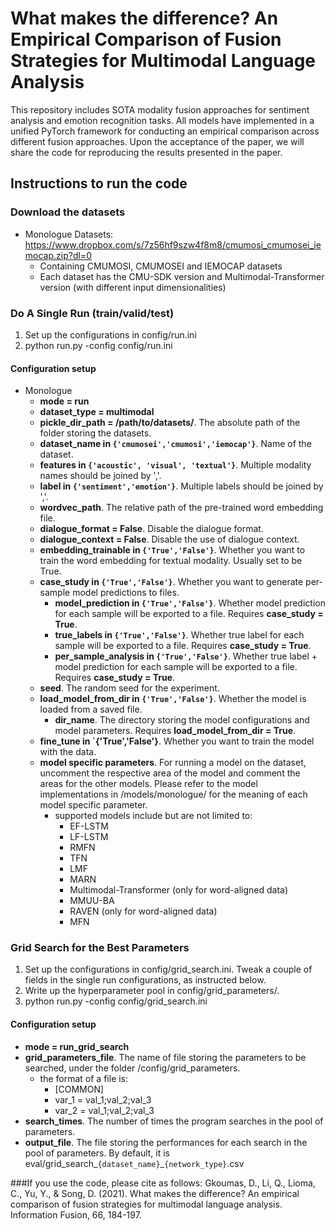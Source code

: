 
# What makes the difference? An Empirical Comparison of  Fusion Strategies for Multimodal Language Analysis

This repository includes SOTA modality fusion approaches for sentiment analysis and emotion recognition tasks.
All models have implemented in a unified PyTorch framework for conducting an empirical comparison across different fusion approaches.
Upon the acceptance of the paper, we will share the code for reproducing the results presented in the paper.

## Instructions to run the code

### Download the datasets

+ Monologue Datasets: https://www.dropbox.com/s/7z56hf9szw4f8m8/cmumosi_cmumosei_iemocap.zip?dl=0
  + Containing CMUMOSI, CMUMOSEI and IEMOCAP datasets
  + Each dataset has the CMU-SDK version and Multimodal-Transformer version (with different input dimensionalities)

### Do A Single Run (train/valid/test) 

1. Set up the configurations in config/run.ini
2. python run.py -config config/run.ini

#### Configuration setup
+ Monologue
  + **mode = run**
  + **dataset_type = multimodal**
  + **pickle_dir_path = /path/to/datasets/**. The absolute path of the folder storing the datasets.
  + **dataset_name in `{'cmumosei','cmumosi','iemocap'}`**. Name of the dataset.
  + **features in `{'acoustic', 'visual', 'textual'}`**. Multiple modality names should be joined by ','. 
  + **label in `{'sentiment','emotion'}`**. Multiple labels should be joined by ','. 
  + **wordvec_path**. The relative path of the pre-trained word embedding file.
  + **dialogue_format = False**. Disable the dialogue format.
  + **dialogue_context = False**. Disable the use of dialogue context.
  + **embedding_trainable in `{'True','False'}`**. Whether you want to train the word embedding for textual modality. Usually set to be True.
  + **case_study in `{'True','False'}`**. Whether you want to generate per-sample model predictions to files.
    + **model_prediction in `{'True','False'}`**. Whether model prediction for each sample will be exported to a file. Requires **case_study = True**.
    + **true_labels in `{'True','False'}`**. Whether true label for each sample will be exported to a file. Requires **case_study = True**.
    + **per_sample_analysis in `{'True','False'}`**. Whether true label + model prediction for each sample will be exported to a file. Requires **case_study = True**.
  + **seed**. The random seed for the experiment.
  + **load_model_from_dir in `{'True','False'}`**. Whether the model is loaded from a saved file.
    + **dir_name**. The directory storing the model configurations and model parameters. Requires **load_model_from_dir = True**.
  + **fine_tune in `{'True','False'}**. Whether you want to train the model with the data. 
  + **model specific parameters**. For running a model on the dataset, uncomment the respective area of the model and comment the areas for the other models. Please refer to the model implementations in /models/monologue/ for the meaning of each model specific parameter.
    + supported models include but are not limited to:
      + EF-LSTM
      + LF-LSTM
      + RMFN
      + TFN
      + LMF
      + MARN
      + Multimodal-Transformer (only for word-aligned data)
      + MMUU-BA
      + RAVEN (only for word-aligned data)
      + MFN

  
### Grid Search for the Best Parameters
1. Set up the configurations in config/grid_search.ini. Tweak a couple of fields in the single run configurations, as instructed below.
2. Write up the hyperparameter pool in config/grid_parameters/.
3. python run.py -config config/grid_search.ini

#### Configuration setup
+ **mode = run_grid_search**
+ **grid_parameters_file**. The name of file storing the parameters to be searched, under the folder /config/grid_parameters. 
  + the format of a file is:
    + [COMMON]
    + var_1 = val_1;val_2;val_3
    + var_2 = val_1;val_2;val_3
+ **search_times**. The number of times the program searches in the pool of parameters.
+ **output_file**.  The file storing the performances for each search in the pool of parameters. By default, it is eval/grid_search_`{dataset_name}`_`{network_type}`.csv


###If you use the code, please cite as follows:
Gkoumas, D., Li, Q., Lioma, C., Yu, Y., & Song, D. (2021). What makes the difference? An empirical comparison of fusion strategies for multimodal language analysis. Information Fusion, 66, 184-197.






